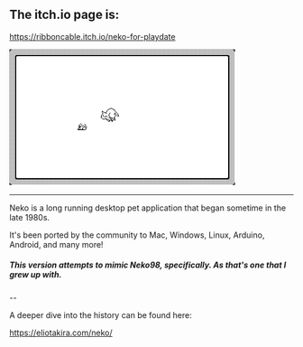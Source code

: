 ## The itch.io page is:
https://ribboncable.itch.io/neko-for-playdate

<img src="https://raw.githubusercontent.com/ribboncable/nekopd/main/support/nekopd.gif">


---
Neko is a long running desktop pet application that began sometime in the late 1980s.

It's been ported by the community to Mac, Windows, Linux, Arduino, Android, and many more!

##### This version attempts to mimic Neko98, specifically. As that's one that I grew up with.

--

A deeper dive into the history can be found here:

https://eliotakira.com/neko/
